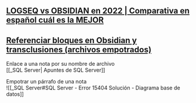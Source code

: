 
## [LOGSEQ vs OBSIDIAN en 2022 | Comparativa en español cuál es la MEJOR](https://www.youtube.com/watch?v=XTzH6L-8Urc)


## [Referenciar bloques en Obsidian y transclusiones (archivos empotrados)](https://www.youtube.com/watch?v=U_ZyqVZyf44&list=PL5d9BRTY5SwWvme_YX68vjqav9y99mZ_U&index=7)


Enlace a una nota por su nombre de archivo  
[[_SQL Server| Apuntes de SQL Server]]

Empotrar un párrafo de una nota  
![[_SQL Server#SQL Server - Error 15404 Solución - Diagrama base de datos]]